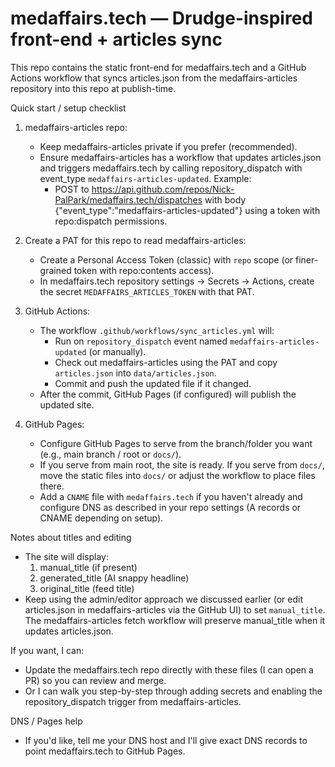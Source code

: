 # medaffairs.tech — Drudge-inspired front-end + articles sync

This repo contains the static front-end for medaffairs.tech and a GitHub Actions workflow that syncs articles.json from the medaffairs-articles repository into this repo at publish-time.

Quick start / setup checklist
1. medaffairs-articles repo:
   - Keep medaffairs-articles private if you prefer (recommended).
   - Ensure medaffairs-articles has a workflow that updates articles.json and triggers medaffairs.tech by calling repository_dispatch with event_type `medaffairs-articles-updated`. Example:
     - POST to https://api.github.com/repos/Nick-PalPark/medaffairs.tech/dispatches with body {"event_type":"medaffairs-articles-updated"} using a token with repo:dispatch permissions.

2. Create a PAT for this repo to read medaffairs-articles:
   - Create a Personal Access Token (classic) with `repo` scope (or finer-grained token with repo:contents access).
   - In medaffairs.tech repository settings -> Secrets -> Actions, create the secret `MEDAFFAIRS_ARTICLES_TOKEN` with that PAT.

3. GitHub Actions:
   - The workflow `.github/workflows/sync_articles.yml` will:
     - Run on `repository_dispatch` event named `medaffairs-articles-updated` (or manually).
     - Check out medaffairs-articles using the PAT and copy `articles.json` into `data/articles.json`.
     - Commit and push the updated file if it changed.
   - After the commit, GitHub Pages (if configured) will publish the updated site.

4. GitHub Pages:
   - Configure GitHub Pages to serve from the branch/folder you want (e.g., main branch / root or `docs/`).
   - If you serve from main root, the site is ready. If you serve from `docs/`, move the static files into `docs/` or adjust the workflow to place files there.
   - Add a `CNAME` file with `medaffairs.tech` if you haven't already and configure DNS as described in your repo settings (A records or CNAME depending on setup).

Notes about titles and editing
- The site will display:
  1) manual_title (if present)
  2) generated_title (AI snappy headline)
  3) original_title (feed title)
- Keep using the admin/editor approach we discussed earlier (or edit articles.json in medaffairs-articles via the GitHub UI) to set `manual_title`. The medaffairs-articles fetch workflow will preserve manual_title when it updates articles.json.

If you want, I can:
- Update the medaffairs.tech repo directly with these files (I can open a PR) so you can review and merge.
- Or I can walk you step-by-step through adding secrets and enabling the repository_dispatch trigger from medaffairs-articles.

DNS / Pages help
- If you'd like, tell me your DNS host and I'll give exact DNS records to point medaffairs.tech to GitHub Pages.
